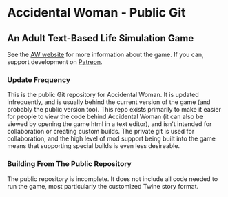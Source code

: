 # Accidental Woman - Public Git

## An Adult Text-Based Life Simulation Game

See the [AW website](www.thaumx.com) for more information about the game.
If you can, support development on [Patreon](www.patreon.com/thaumx).

### Update Frequency

This is the public Git repository for Accidental Woman. It is updated infrequently, and is usually behind the current version of the game (and probably the public version too). This repo exists primarily to make it easier for people to view the code behind Accidental Woman (it can also be viewed by opening the game html in a text editor), and isn't intended for collaboration or creating custom builds. The private git is used for collaboration, and the high level of mod support being built into the game means that supporting special builds is even less desireable.

### Building From The Public Repository

The public repository is incomplete. It does not include all code needed to run the game, most particularly the customized Twine story format. 
